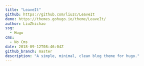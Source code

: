 ```yaml
---
title: "LeaveIt"
github: https://github.com/liuzc/LeaveIt
demo: https://themes.gohugo.io/theme/LeaveIt/
author: LiuZhichao
ssg:
  - Hugo
cms:
  - No Cms
date: 2018-09-12T08:46:04Z
github_branch: master
description: "A simple, minimal, clean blog theme for hugo."
---
```


